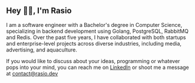 ## Hey 👋🏻, I'm Rasio 

I am a software engineer with a Bachelor's degree in Computer Science, specializing in backend development using
Golang, PostgreSQL, RabbitMQ and Redis. Over the past five years, I have collaborated with both startups and enterprise-level projects across diverse industries, including media, advertising, and aquaculture.

If you would like to discuss about your ideas, programming or whatever pops into your mind, you can reach me on [LinkedIn](https://www.linkedin.com/in/rasatmaja/) or shoot me a message at [contact@rasio.dev](mailto:contact@rasio.dev)
